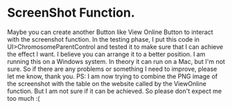 # ScreenShot Function.
 Maybe you can create another Button like View Online Button to interact with the screenshot function.
 In the testing phase, I put this code in UI>ChromosomeParentControl and tested it to make sure that I can achieve the effect I want. I believe you can arrange it to a better position.
 I am running this on a Windows system. In theory it can run on a Mac, but I'm not sure. So if there are any problems or something I need to improve, please let me know, thank you.
PS: I am now trying to combine the PNG image of the screenshot with the table on the website called by the ViewOnline function. But I am not sure if it can be achieved. So please don't expect me too much :(
